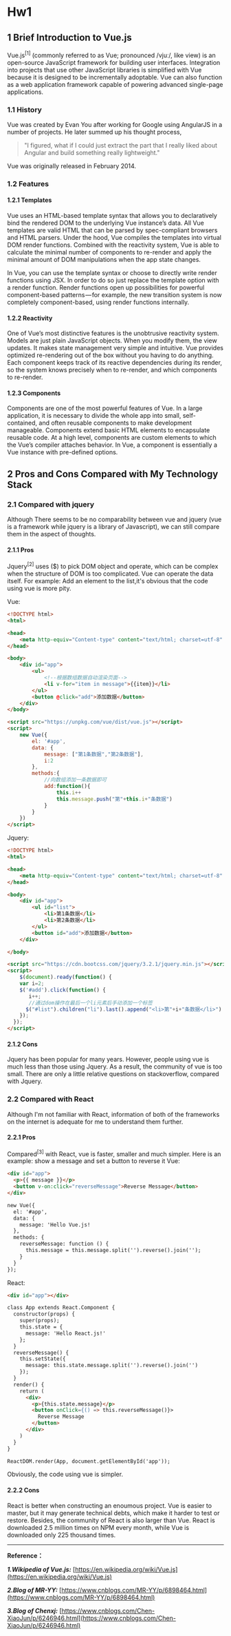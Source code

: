 # Hw1

## 1 Brief Introduction to Vue.js
 Vue.js<sup>[1]</sup> (commonly referred to as Vue; pronounced /vjuː/, like view) is an open-source JavaScript framework for building user interfaces. Integration into projects that use other JavaScript libraries is simplified with Vue because it is designed to be incrementally adoptable. Vue can also function as a web application framework capable of powering advanced single-page applications.

### 1.1 History
Vue was created by Evan You after working for Google using AngularJS in a number of projects. He later summed up his thought process, 
> "I figured, what if I could just extract the part that I really liked about Angular and build something really lightweight." 

Vue was originally released in February 2014. 

### 1.2 Features
#### 1.2.1 Templates
Vue uses an HTML-based template syntax that allows you to declaratively bind the rendered DOM to the underlying Vue instance’s data. All Vue templates are valid HTML that can be parsed by spec-compliant browsers and HTML parsers. Under the hood, Vue compiles the templates into virtual DOM render functions. Combined with the reactivity system, Vue is able to calculate the minimal number of components to re-render and apply the minimal amount of DOM manipulations when the app state changes. 
    
In Vue, you can use the template syntax or choose to directly write render functions using JSX. In order to do so just replace the template option with a render function. Render functions open up possibilities for powerful component-based patterns — for example, the new transition system is now completely component-based, using render functions internally.

#### 1.2.2 Reactivity
One of Vue’s most distinctive features is the unobtrusive reactivity system. Models are just plain JavaScript objects. When you modify them, the view updates. It makes state management very simple and intuitive. Vue provides optimized re-rendering out of the box without you having to do anything. Each component keeps track of its reactive dependencies during its render, so the system knows precisely when to re-render, and which components to re-render.

#### 1.2.3 Components
Components are one of the most powerful features of Vue. In a large application, it is necessary to divide the whole app into small, self-contained, and often reusable components to make development manageable. Components extend basic HTML elements to encapsulate reusable code. At a high level, components are custom elements to which the Vue’s compiler attaches behavior. In Vue, a component is essentially a Vue instance with pre-defined options.

## 2 Pros and Cons Compared with My Technology Stack
### 2.1 Compared with jquery
Although There seems to be no comparability between vue and jquery (vue is a framework while jquery is a library of Javascript), we can still compare them in the aspect of thoughts.
#### 2.1.1 Pros
Jquery<sup>[2]</sup> uses ($) to pick DOM object and operate, which can be complex when the structure of DOM is too complicated. Vue can operate the data itself.
For example: Add an element to the list,it's obvious that the code using vue is more pity.

Vue:
``` HTML
<!DOCTYPE html>
<html>

<head>
    <meta http-equiv="Content-type" content="text/html; charset=utf-8" />
</head>

<body>
    <div id="app">
        <ul>
            <!--根据数组数据自动渲染页面-->
            <li v-for="item in message">{{item}}</li>
        </ul>
        <button @click="add">添加数据</button>
    </div>
</body>

<script src="https://unpkg.com/vue/dist/vue.js"></script>
<script>
    new Vue({
        el: '#app',
        data: {
            message: ["第1条数据","第2条数据"],
            i:2
        },
        methods:{
            //向数组添加一条数据即可
            add:function(){
                this.i++
                this.message.push("第"+this.i+"条数据")
            }
        }
    })
</script>
```
Jquery:
``` HTML
<!DOCTYPE html>
<html>

<head>
    <meta http-equiv="Content-type" content="text/html; charset=utf-8" />
</head>

<body>
    <div id="app">
        <ul id="list">
            <li>第1条数据</li>
            <li>第2条数据</li>
        </ul>
        <button id="add">添加数据</button>
    </div>

</body>

<script src="https://cdn.bootcss.com/jquery/3.2.1/jquery.min.js"></script>
<script>
    $(document).ready(function() {  
    var i=2;
    $('#add').click(function() { 
       i++; 
       //通过dom操作在最后一个li元素后手动添加一个标签
      $("#list").children("li").last().append("<li>第"+i+"条数据</li>")
    });  
  }); 
</script>
```
#### 2.1.2 Cons
Jquery has been popular for many years. However, people using vue is much less than those using Jquery. As a result, the community of vue is too small. There are only a little relative questions on stackoverflow, compared with Jquery.

### 2.2 Compared with React
Although I'm not familiar with React, information of both of the frameworks on the internet is adequate for me to understand them further.

#### 2.2.1 Pros
Compared<sup>[3]</sup> with React, vue is faster, smaller and much simpler.
Here is an example: show a message and set a button to reverse it
Vue:
``` HTML
<div id="app">
  <p>{{ message }}</p>
  <button v-on:click="reverseMessage">Reverse Message</button>
</div>

new Vue({
  el: '#app',
  data: {
    message: 'Hello Vue.js!
  },
  methods: {
    reverseMessage: function () {
      this.message = this.message.split('').reverse().join('');
    }
  }
});
```
React:
``` HTML
<div id="app"></div>

class App extends React.Component {
  constructor(props) {
    super(props);
    this.state = {
      message: 'Hello React.js!'
    };
  }
  reverseMessage() {
    this.setState({ 
      message: this.state.message.split('').reverse().join('') 
    });
  }
  render() {
    return (
      <div>
        <p>{this.state.message}</p>
        <button onClick={() => this.reverseMessage()}>
          Reverse Message
        </button>
      </div>
    )
  }
}

ReactDOM.render(App, document.getElementById('app'));
```
Obviously, the code using vue is simpler.
#### 2.2.2 Cons
React is better when constructing an enoumous project. Vue is easier to master, but it may generate technical debts, which make it harder to test or restore.
Besides, the community of React is also larger than Vue. React is downloaded 2.5 million times on NPM every month, while Vue is downloaded only 225 thousand times.

---
**Reference：**

***1.Wikipedia of Vue.js:*** [https://en.wikipedia.org/wiki/Vue.js](https://en.wikipedia.org/wiki/Vue.js)

***2.Blog of MR-YY:*** [https://www.cnblogs.com/MR-YY/p/6898464.html](https://www.cnblogs.com/MR-YY/p/6898464.html)

***3.Blog of Chenxj:*** [https://www.cnblogs.com/Chen-XiaoJun/p/6246946.html](https://www.cnblogs.com/Chen-XiaoJun/p/6246946.html)

